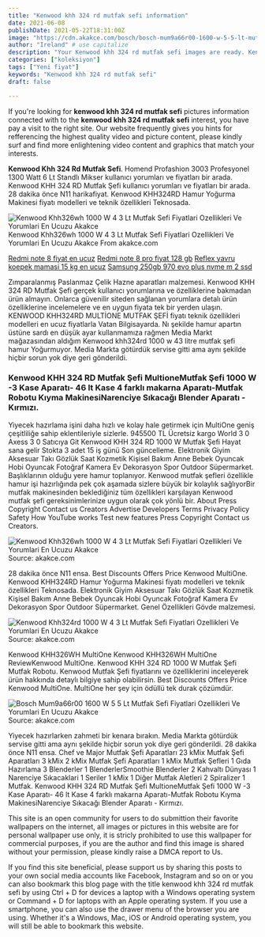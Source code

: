 ```yaml
---
title: "Kenwood khh 324 rd mutfak sefi information"
date: 2021-06-08
publishDate: 2021-05-22T18:31:00Z
image: "https://cdn.akakce.com/bosch/bosch-mum9a66r00-1600-w-5-5-lt-mutfak-sefi-z.jpg"
author: "Ireland" # use capitalize
description: "Your Kenwood khh 324 rd mutfak sefi images are ready. Kenwood khh 324 rd mutfak sefi are a topic that is being searched for and liked by netizens today. You can Get the Kenwood khh 324 rd mutfak sefi files here. Get all free photos and vectors."
categories: ["koleksiyon"]
tags: ["Yeni fiyat"]
keywords: "Kenwood khh 324 rd mutfak sefi"
draft: false

---
```


If you're looking for **kenwood khh 324 rd mutfak sefi** pictures information connected with to the **kenwood khh 324 rd mutfak sefi** interest, you have pay a visit to the right  site.  Our website frequently  gives you  hints  for refferencing  the highest  quality video and picture  content, please kindly surf and find more enlightening video content and graphics  that match your interests.

**Kenwood Khh 324 Rd Mutfak Sefi**. Homend Profashion 3003 Profesyonel 1300 Watt 6 Lt Standlı Mikser kullanıcı yorumları ve fiyatları bir arada. Kenwood KHH 324 RD Mutfak Şefi kullanıcı yorumları ve fiyatları bir arada. 28 dakika önce N11 harikafiyat. Kenwood KHH324RD Hamur Yoğurma Makinesi fiyatı modelleri ve teknik özellikleri Teknosada.

![Kenwood Khh326wh 1000 W 4 3 Lt Mutfak Sefi Fiyatlari Ozellikleri Ve Yorumlari En Ucuzu Akakce](https://cdn.akakce.com/kenwood/kenwood-khh326wh-1000-w-4-3-lt-mutfak-sefi-z.jpg "Kenwood Khh326wh 1000 W 4 3 Lt Mutfak Sefi Fiyatlari Ozellikleri Ve Yorumlari En Ucuzu Akakce")
Kenwood Khh326wh 1000 W 4 3 Lt Mutfak Sefi Fiyatlari Ozellikleri Ve Yorumlari En Ucuzu Akakce From akakce.com

[Redmi note 8 fiyat en ucuz](/redmi-note-8-fiyat-en-ucuz/)
[Redmi note 8 pro fiyat 128 gb](/redmi-note-8-pro-fiyat-128-gb/)
[Reflex yavru koepek mamasi 15 kg en ucuz](/reflex-yavru-koepek-mamasi-15-kg-en-ucuz/)
[Samsung 250gb 970 evo plus nvme m 2 ssd](/samsung-250gb-970-evo-plus-nvme-m-2-ssd/)

Zımparalanmış Paslanmaz Çelik Hazne aparatları malzemesi. Kenwood KHH 324 RD Mutfak Şefi gerçek kullanıcı yorumlarına ve özelliklerine bakmadan ürün almayın. Onlarca güvenilir siteden sağlanan yorumlara detalı ürün özelliklerine incelemelere ve en uygun fiyata tek bir yerden ulaşın. KENWOOD KHH324RD MULTİONE MUTFAK ŞEFİ fiyatı teknik özellikleri modelleri en ucuz fiyatlarla Vatan Bilgisayarda. Nı şekilde hamur apartın üstüne sardı en düşük ayar kullanmamıza rağmen Media Markt mağazasından aldığım Kenwood khh324rd 1000 w 43 litre mutfak şefi hamur Yoğurmuyor. Media Markta götürdük servise gitti ama aynı şekilde hiçbir sorun yok diye geri gönderildi.

### Kenwood KHH 324 RD Mutfak Şefi MultioneMutfak Şefi 1000 W -3 Kase Aparatı- 46 lt Kase 4 farklı makarna Aparatı-Mutfak Robotu Kıyma MakinesiNarenciye Sıkacağı Blender Aparatı - Kırmızı.

Yiyecek hazırlama işini daha hızlı ve kolay hale getirmek için MultiOne geniş çeşitliliğe sahip eklentileriyle sizlerle. 945500 TL Ücretsiz kargo World 3 0 Axess 3 0 Satıcıya Git Kenwood KHH 324 RD 1000 W Mutfak Şefi Hayat sana gelir Stokta 3 adet 15 iş günü Son güncelleme. Elektronik Giyim Aksesuar Takı Gözlük Saat Kozmetik Kişisel Bakım Anne Bebek Oyuncak Hobi Oyuncak Fotoğraf Kamera Ev Dekorasyon Spor Outdoor Süpermarket. Başlıklarının olduğu yere hamur toplanıyor. Kenwood mutfak şefleri özellikle hamur işi hazırlığında pek çok aşamada sizlere büyük bir kolaylık sağlıyorBir mutfak makinesinden beklediğiniz tüm özellikleri karşılayan Kenwood mutfak şefi gereksinimlerinize uygun olarak çok yönlü bir. About Press Copyright Contact us Creators Advertise Developers Terms Privacy Policy Safety How YouTube works Test new features Press Copyright Contact us Creators.


![Kenwood Khh326wh 1000 W 4 3 Lt Mutfak Sefi Fiyatlari Ozellikleri Ve Yorumlari En Ucuzu Akakce](https://cdn.akakce.com/kenwood/kenwood-khh326wh-1000-w-4-3-lt-mutfak-sefi-z.jpg "Kenwood Khh326wh 1000 W 4 3 Lt Mutfak Sefi Fiyatlari Ozellikleri Ve Yorumlari En Ucuzu Akakce")
Source: akakce.com

28 dakika önce N11 ensa. Best Discounts Offers Price Kenwood MultiOne. Kenwood KHH324RD Hamur Yoğurma Makinesi fiyatı modelleri ve teknik özellikleri Teknosada. Elektronik Giyim Aksesuar Takı Gözlük Saat Kozmetik Kişisel Bakım Anne Bebek Oyuncak Hobi Oyuncak Fotoğraf Kamera Ev Dekorasyon Spor Outdoor Süpermarket. Genel Özellikleri Gövde malzemesi.

![Kenwood Khh324rd 1000 W 4 3 Lt Mutfak Sefi Fiyatlari Ozellikleri Ve Yorumlari En Ucuzu Akakce](https://cdn.akakce.com/kenwood/kenwood-khh324rd-1000-w-4-3-lt-mutfak-sefi-z.jpg "Kenwood Khh324rd 1000 W 4 3 Lt Mutfak Sefi Fiyatlari Ozellikleri Ve Yorumlari En Ucuzu Akakce")
Source: akakce.com

Kenwood KHH326WH MultiOne Kenwood KHH326WH MultiOne ReviewKenwood MultiOne. Kenwood KHH 324 RD 1000 W Mutfak Şefi Mutfak Robotu. Kenwood Mutfak Şefi fiyatlarını ve özelliklerini inceleyerek ürün hakkında detaylı bilgiye sahip olabilirsin. Best Discounts Offers Price Kenwood MultiOne. MultiOne her şey için ödüllü tek durak çözümdür.

![Bosch Mum9a66r00 1600 W 5 5 Lt Mutfak Sefi Fiyatlari Ozellikleri Ve Yorumlari En Ucuzu Akakce](https://cdn.akakce.com/bosch/bosch-mum9a66r00-1600-w-5-5-lt-mutfak-sefi-z.jpg "Bosch Mum9a66r00 1600 W 5 5 Lt Mutfak Sefi Fiyatlari Ozellikleri Ve Yorumlari En Ucuzu Akakce")
Source: akakce.com

Yiyecek hazırlarken zahmeti bir kenara bırakın. Media Markta götürdük servise gitti ama aynı şekilde hiçbir sorun yok diye geri gönderildi. 28 dakika önce N11 ensa. Chef ve Major Mutfak Şefi Aparatları 23 kMix Mutfak Şefi Aparatları 3 kMix 2 kMix Mutfak Şefi Aparatları 1 kMix Mutfak Şefleri 1 Gıda Hazırlama 3 Blenderler 1 BlenderlerSmoothie Blenderler 2 Kahvaltı Dünyası 1 Narenciye Sıkacaklari 1 Seriler 1 kMix 1 Diğer Mutfak Aletleri 2 Spiralizer 1 Mutfak. Kenwood KHH 324 RD Mutfak Şefi MultioneMutfak Şefi 1000 W -3 Kase Aparatı- 46 lt Kase 4 farklı makarna Aparatı-Mutfak Robotu Kıyma MakinesiNarenciye Sıkacağı Blender Aparatı - Kırmızı.

This site is an open community for users to do submittion their favorite wallpapers on the internet, all images or pictures in this website are for personal wallpaper use only, it is stricly prohibited to use this wallpaper for commercial purposes, if you are the author and find this image is shared without your permission, please kindly raise a DMCA report to Us.

If you find this site beneficial, please support us by sharing this posts to your own social media accounts like Facebook, Instagram and so on or you can also bookmark this blog page with the title kenwood khh 324 rd mutfak sefi by using Ctrl + D for devices a laptop with a Windows operating system or Command + D for laptops with an Apple operating system. If you use a smartphone, you can also use the drawer menu of the browser you are using. Whether it's a Windows, Mac, iOS or Android operating system, you will still be able to bookmark this website.
